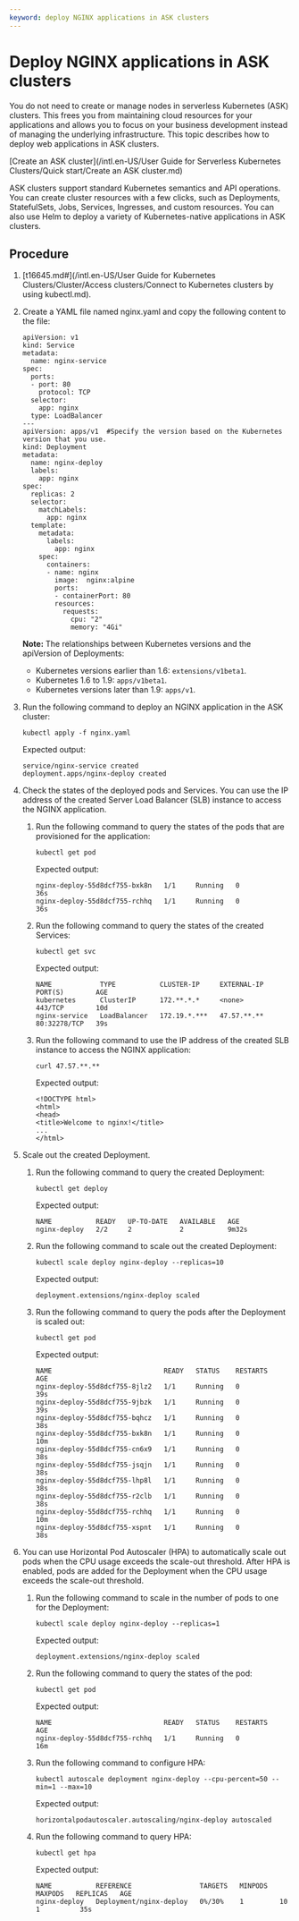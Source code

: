 ```yaml
---
keyword: deploy NGINX applications in ASK clusters
---
```


# Deploy NGINX applications in ASK clusters

You do not need to create or manage nodes in serverless Kubernetes \(ASK\) clusters. This frees you from maintaining cloud resources for your applications and allows you to focus on your business development instead of managing the underlying infrastructure. This topic describes how to deploy web applications in ASK clusters.

[Create an ASK cluster](/intl.en-US/User Guide for Serverless Kubernetes Clusters/Quick start/Create an ASK cluster.md)

ASK clusters support standard Kubernetes semantics and API operations. You can create cluster resources with a few clicks, such as Deployments, StatefulSets, Jobs, Services, Ingresses, and custom resources. You can also use Helm to deploy a variety of Kubernetes-native applications in ASK clusters.

## Procedure

1.  [t16645.md\#](/intl.en-US/User Guide for Kubernetes Clusters/Cluster/Access clusters/Connect to Kubernetes clusters by using kubectl.md).

2.  Create a YAML file named nginx.yaml and copy the following content to the file:

    ```
    apiVersion: v1
    kind: Service
    metadata:
      name: nginx-service
    spec:
      ports:
      - port: 80
        protocol: TCP
      selector:
        app: nginx
      type: LoadBalancer
    ---
    apiVersion: apps/v1  #Specify the version based on the Kubernetes version that you use. 
    kind: Deployment
    metadata:
      name: nginx-deploy
      labels:
        app: nginx
    spec:
      replicas: 2
      selector:
        matchLabels:
          app: nginx
      template:
        metadata:
          labels:
            app: nginx
        spec:
          containers:
          - name: nginx
            image:  nginx:alpine
            ports:
            - containerPort: 80
            resources:
              requests:
                cpu: "2"
                memory: "4Gi"
    ```

    **Note:** The relationships between Kubernetes versions and the apiVersion of Deployments:

    -   Kubernetes versions earlier than 1.6: `extensions/v1beta1`.
    -   Kubernetes 1.6 to 1.9: `apps/v1beta1`.
    -   Kubernetes versions later than 1.9: `apps/v1`.
3.  Run the following command to deploy an NGINX application in the ASK cluster:

    ```
    kubectl apply -f nginx.yaml
    ```

    Expected output:

    ```
    service/nginx-service created
    deployment.apps/nginx-deploy created
    ```

4.  Check the states of the deployed pods and Services. You can use the IP address of the created Server Load Balancer \(SLB\) instance to access the NGINX application.

    1.  Run the following command to query the states of the pods that are provisioned for the application:

        ```
        kubectl get pod
        ```

        Expected output:

        ```
        nginx-deploy-55d8dcf755-bxk8n   1/1     Running   0          36s
        nginx-deploy-55d8dcf755-rchhq   1/1     Running   0          36s
        ```

    2.  Run the following command to query the states of the created Services:

        ```
        kubectl get svc
        ```

        Expected output:

        ```
        NAME            TYPE           CLUSTER-IP     EXTERNAL-IP   PORT(S)        AGE
        kubernetes      ClusterIP      172.**.*.*     <none>        443/TCP        10d
        nginx-service   LoadBalancer   172.19.*.***   47.57.**.**   80:32278/TCP   39s
        ```

    3.  Run the following command to use the IP address of the created SLB instance to access the NGINX application:

        ```
        curl 47.57.**.**
        ```

        Expected output:

        ```
        <!DOCTYPE html>
        <html>
        <head>
        <title>Welcome to nginx!</title>
        ...
        </html>
        ```

5.  Scale out the created Deployment.

    1.  Run the following command to query the created Deployment:

        ```
        kubectl get deploy
        ```

        Expected output:

        ```
        NAME           READY   UP-TO-DATE   AVAILABLE   AGE
        nginx-deploy   2/2     2            2           9m32s
        ```

    2.  Run the following command to scale out the created Deployment:

        ```
        kubectl scale deploy nginx-deploy --replicas=10
        ```

        Expected output:

        ```
        deployment.extensions/nginx-deploy scaled
        ```

    3.  Run the following command to query the pods after the Deployment is scaled out:

        ```
        kubectl get pod
        ```

        Expected output:

        ```
        NAME                            READY   STATUS    RESTARTS   AGE
        nginx-deploy-55d8dcf755-8jlz2   1/1     Running   0          39s
        nginx-deploy-55d8dcf755-9jbzk   1/1     Running   0          39s
        nginx-deploy-55d8dcf755-bqhcz   1/1     Running   0          38s
        nginx-deploy-55d8dcf755-bxk8n   1/1     Running   0          10m
        nginx-deploy-55d8dcf755-cn6x9   1/1     Running   0          38s
        nginx-deploy-55d8dcf755-jsqjn   1/1     Running   0          38s
        nginx-deploy-55d8dcf755-lhp8l   1/1     Running   0          38s
        nginx-deploy-55d8dcf755-r2clb   1/1     Running   0          38s
        nginx-deploy-55d8dcf755-rchhq   1/1     Running   0          10m
        nginx-deploy-55d8dcf755-xspnt   1/1     Running   0          38s
        ```

6.  You can use Horizontal Pod Autoscaler \(HPA\) to automatically scale out pods when the CPU usage exceeds the scale-out threshold. After HPA is enabled, pods are added for the Deployment when the CPU usage exceeds the scale-out threshold.

    1.  Run the following command to scale in the number of pods to one for the Deployment:

        ```
        kubectl scale deploy nginx-deploy --replicas=1
        ```

        Expected output:

        ```
        deployment.extensions/nginx-deploy scaled
        ```

    2.  Run the following command to query the states of the pod:

        ```
        kubectl get pod
        ```

        Expected output:

        ```
        NAME                            READY   STATUS    RESTARTS   AGE
        nginx-deploy-55d8dcf755-rchhq   1/1     Running   0          16m
        ```

    3.  Run the following command to configure HPA:

        ```
        kubectl autoscale deployment nginx-deploy --cpu-percent=50 --min=1 --max=10
        ```

        Expected output:

        ```
        horizontalpodautoscaler.autoscaling/nginx-deploy autoscaled
        ```

    4.  Run the following command to query HPA:

        ```
        kubectl get hpa
        ```

        Expected output:

        ```
        NAME           REFERENCE                 TARGETS   MINPODS   MAXPODS   REPLICAS   AGE
        nginx-deploy   Deployment/nginx-deploy   0%/30%    1         10        1          35s
        ```


